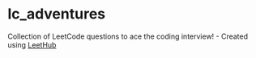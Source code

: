 # lc_adventures
Collection of LeetCode questions to ace the coding interview! - Created using [LeetHub](https://github.com/QasimWani/LeetHub)
